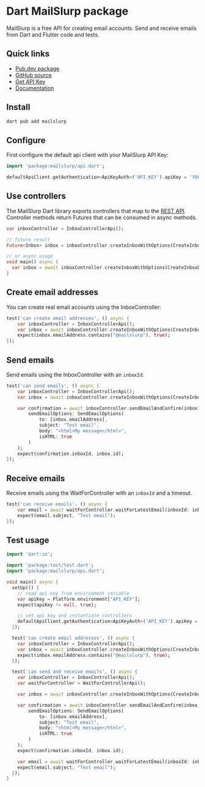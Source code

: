 # Dart MailSlurp package

MailSlurp is a free API for creating email accounts. Send and receive emails from Dart and Flutter code and tests.

## Quick links

- [Pub.dev package](https://pub.dev/packages/mailslurp)
- [GitHub source](https://github.com/mailslurp/mailslurp-client-dart)
- [Get API Key](https://app.mailslurp.com/sign-up/)
- [Documentation](https://www.mailslurp.com/docs/dart/doc/)

## Install

```bash
dart pub add mailslurp
```

## Configure

First configure the default api client with your MailSlurp API Key:

```dart
import 'package:mailslurp/api.dart';

defaultApiClient.getAuthentication<ApiKeyAuth>('API_KEY').apiKey = 'YOUR_MAILSLURP_API_KEY';
```

## Use controllers

The MailSlurp Dart library exports controllers that map to the [REST API](https://api.mailslurp.com/swagger-ui.html). Controller methods return Futures that can be consumed in async methods.

```dart
var inboxController = InboxControllerApi();

// future result
Future<Inbox> inbox = inboxController.createInboxWithOptions(CreateInboxDto());

// or async usage
void main() async {
  var inbox = await inboxController.createInboxWithOptions(CreateInboxDto());
}
```

## Create email addresses

You can create real email accounts using the InboxController:

```dart
test('can create email addresses', () async {
    var inboxController = InboxControllerApi();
    var inbox = await inboxController.createInboxWithOptions(CreateInboxDto());
    expect(inbox.emailAddress.contains("@mailslurp"), true);
});
```

## Send emails

Send emails using the InboxController with an `inboxId`:

```dart
test('can send emails', () async {
    var inboxController = InboxControllerApi();
    var inbox = await inboxController.createInboxWithOptions(CreateInboxDto());

    var confirmation = await inboxController.sendEmailAndConfirm(inbox.id,
        sendEmailOptions: SendEmailOptions(
            to: [inbox.emailAddress],
            subject: "Test email",
            body: "<html>My message</html>",
            isHTML: true
        )
    );
    expect(confirmation.inboxId, inbox.id);
});
```

## Receive emails

Receive emails using the WaitForController with an `inboxId` and a timeout.

```dart
test('can receive emails', () async {
    var email = await waitForController.waitForLatestEmail(inboxId: inbox.id, timeout: 30000, unreadOnly: true);
    expect(email.subject, "Test email");
});
```

## Test usage

```dart
import 'dart:io';

import 'package:test/test.dart';
import 'package:mailslurp/api.dart';

void main() async {
  setUp(() {
    // read api key from environment variable
    var apiKey = Platform.environment["API_KEY"];
    expect(apiKey != null, true);

    // set api key and instantiate controllers
    defaultApiClient.getAuthentication<ApiKeyAuth>('API_KEY').apiKey = apiKey;
  });

  test('can create email addresses', () async {
    var inboxController = InboxControllerApi();
    var inbox = await inboxController.createInboxWithOptions(CreateInboxDto());
    expect(inbox.emailAddress.contains("@mailslurp"), true);
  });

  test('can send and receive emails', () async {
    var inboxController = InboxControllerApi();
    var waitForController = WaitForControllerApi();

    var inbox = await inboxController.createInboxWithOptions(CreateInboxDto());

    var confirmation = await inboxController.sendEmailAndConfirm(inbox.id,
        sendEmailOptions: SendEmailOptions(
            to: [inbox.emailAddress],
            subject: "Test email",
            body: "<html>My message</html>",
            isHTML: true
        )
    );
    expect(confirmation.inboxId, inbox.id);

    var email = await waitForController.waitForLatestEmail(inboxId: inbox.id, timeout: 30000, unreadOnly: true);
    expect(email.subject, "Test email");
  });
}
```
